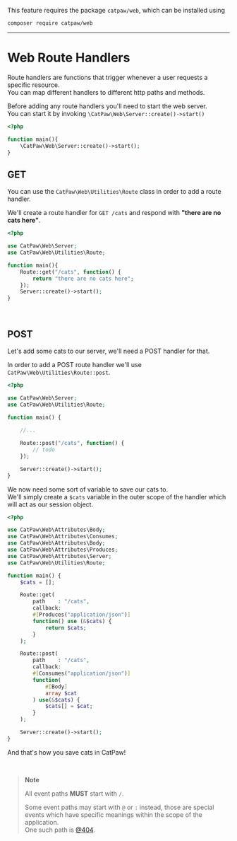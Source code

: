 This feature requires the package `catpaw/web`, which can be installed using<br/>
```
composer require catpaw/web
```
<hr/>

# Web Route Handlers

Route handlers are functions that trigger whenever a user requests a specific resource.<br/>
You can map different handlers to different http paths and methods.

Before adding any route handlers you'll need to start the web server.<br/>
You can start it by invoking `\CatPaw\Web\Server::create()->start()`

```php
<?php

function main(){
    \CatPaw\Web\Server::create()->start();
}

```

## GET

You can use the ```CatPaw\Web\Utilities\Route``` class in order to add a route handler.<br />

We'll create a route handler for ```GET /cats``` and respond with <b>"there are no cats here"</b>.

```php
<?php

use CatPaw\Web\Server;
use CatPaw\Web\Utilities\Route;

function main(){
    Route::get("/cats", function() {
        return "there are no cats here";
    });
    Server::create()->start();
}

```
<br/>

## POST

Let's add some cats to our server, we'll need a POST handler for that.

In order to add a POST route handler we'll use ```CatPaw\Web\Utilities\Route::post```.

```php
<?php

use CatPaw\Web\Server;
use CatPaw\Web\Utilities\Route;

function main() {
    
    //...

    Route::post("/cats", function() {
        // todo
    });

    Server::create()->start();
}
```

We now need some sort of variable to save our cats to.<br/>
We'll simply create a `$cats` variable in the outer scope of the handler which will act as our session object.

```php
<?php

use CatPaw\Web\Attributes\Body;
use CatPaw\Web\Attributes\Consumes;
use CatPaw\Web\Attributes\Body;
use CatPaw\Web\Attributes\Produces;
use CatPaw\Web\Attributes\Server;
use CatPaw\Web\Utilities\Route;

function main() {
    $cats = [];

    Route::get(
        path    : "/cats",
        callback:
        #[Produces("application/json")]
        function() use (&$cats) {
            return $cats;
        }
    );

    Route::post(
        path    : "/cats",
        callback:
        #[Consumes("application/json")]
        function(
            #[Body] 
            array $cat
        ) use(&$cats) {
            $cats[] = $cat;
        }
    );

    Server::create()->start();
}
```

And that's how you save cats in CatPaw!

<br />

> **Note**
>
> All event paths **MUST** start with `/`.
>
> Some event paths may start with `@` or `:` instead, those are special events which have specific meanings within the scope of
> the application.<br />
> One such path is [@404](./3.WebPathNotFound.md).

